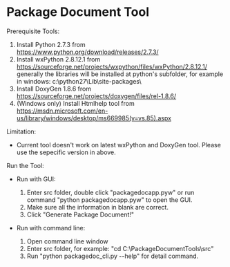 # Package Document Tool

Prerequisite Tools:

1. Install Python 2.7.3 from <https://www.python.org/download/releases/2.7.3/>
2. Install wxPython 2.8.12.1 from <https://sourceforge.net/projects/wxpython/files/wxPython/2.8.12.1/>
   generally the libraries will be installed at python's subfolder, for example in windows: c:\python27\Lib\site-packages\
3. Install DoxyGen 1.8.6 from <https://sourceforge.net/projects/doxygen/files/rel-1.8.6/>
4. (Windows only) Install Htmlhelp tool from <https://msdn.microsoft.com/en-us/library/windows/desktop/ms669985(v=vs.85).aspx>

Limitation:

* Current tool doesn't work on latest wxPython and DoxyGen tool. Please use the sepecific version in above.

Run the Tool:

* Run with GUI:
    1. Enter src folder, double click "packagedocapp.pyw" or run command "python packagedocapp.pyw" to open the GUI.
    2. Make sure all the information in blank are correct.
    3. Click "Generate Package Document!"

* Run with command line:
    1. Open command line window
    2. Enter src folder, for example: "cd C:\PackageDocumentTools\src"
    3. Run "python packagedoc_cli.py --help" for detail command.
